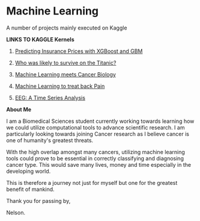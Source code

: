 
# Machine Learning

A number of projects mainly executed on Kaggle

**LINKS TO KAGGLE Kernels**

1. [Predicting Insurance Prices with XGBoost and GBM](https://www.kaggle.com/gonnel/xgboost-gbm-random-forest-to-predict-insurance)


2. [Who was likely to survive on the Titanic?](https://www.kaggle.com/gonnel/titanic-gbm-top-11-0-80382)


3. [Machine Learning meets Cancer Biology](https://www.kaggle.com/gonnel/who-is-at-risk-of-cancer-a-simple-analysis)


4. [Machine Learning to treat back Pain](https://www.kaggle.com/gonnel/back-pain-machine-learning-to-the-rescue)


5. [EEG: A Time Series Analysis](https://www.kaggle.com/gonnel/what-s-in-an-eeg-are-your-eyes-open)


**About Me**


I am a Biomedical Sciences student currently working towards learning how we could utilize computational tools to advance scientific research.  I am particularly looking towards joining Cancer research as I believe cancer is one of humanity's greatest threats. 
 
 
 With the high overlap amongst many cancers, utilizing machine learning tools could prove to be essential in correctly classifying and diagnosing cancer type. This would save many lives, money and time especially in the developing world.
 
This is therefore a journey not just for myself but one for the greatest benefit of mankind.
 
Thank you for passing by,

Nelson. 
